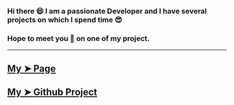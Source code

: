 ### Hi there 😄 I am a passionate Developer and I have several projects on which I spend time 😎 
### Hope to meet you 🤝 on one of my project.

<!-- #### ⚙️ &nbsp;GitHub Analytics
<p align="left"><b>Visitor's Count</b></p>
<p align="left"><img src="https://profile-counter.glitch.me/chris1111/count.svg" alt="visitor badge"/></p>

![chris1111's github stats](https://github-readme-stats.vercel.app/api?username=chris1111&show_icons=true&theme=tokyonight)- ![Top Langs](https://github-readme-stats.vercel.app/api/top-langs/?username=chris1111&show_icons=true&theme=tokyonight) -->
----------------------------------------------------------------------

[My ➤ Page](http://portfolio-website-beta-green.vercel.app/) 
-
[My ➤ Github Project](https://github.com/R-ohit-B-isht?tab=repositories)
-
